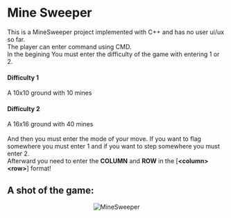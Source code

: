 # Mine Sweeper

This is a MineSweeper project implemented with C++ and has no user ui/ux so far.<br>
The player can enter command using CMD.<br>
In the begining You must enter the difficulty of the game with entering 1 or 2.<br>
<h4><b>Difficulty 1</b></h4> 
A 10x10 ground with 10 mines<br>
<h4><b>Difficulty 2</b></h4> 
A 16x16 ground with 40 mines<br><br>
And then you must enter the mode of your move. If you want to flag somewhere you must enter 1 and if you want to step somewhere you must enter 2.<br>
Afterward you need to enter the <b>COLUMN</b> and <b>ROW</b> in the [<b>&lt;column&gt; &lt;row&gt;</b>] format! <br>
<h2>
  A shot of the game:
</h2>
<p align="center">
  <img src="https://github.com/AminFiroozi/Mine-Sweeper/blob/main/pictures/example.png" title="MineSweeper">
</p>
